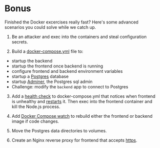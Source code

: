 Bonus
=====

Finished the Docker excercises really fast? Here's some advanced scenarios you could solve while we catch up.

1. Be an attacker and exec into the containers and steal configuration secrets.

2. Build a [docker-compose.yml](https://docs.docker.com/compose/compose-file/) file to:
- startup the backend
- startup the frontend once backend is running
- configure frontend and backend environment variables
- startup a [Postgres](https://hub.docker.com/_/postgres) database
- startup [Adminer](https://hub.docker.com/_/adminer), the Postgres sql admin
- Challenge: modify the `backend` app to connect to Postgres

3. Add a [health check](https://github.com/rodrigobdz/docker-compose-healthchecks) to docker-compose.yml that notices when frontend is unhealthy and [restarts](https://github.com/compose-spec/compose-spec/blob/master/deploy.md#restart_policy) it. Then exec into the frontend container and kill the Node.js process.

4. Add [Docker Compose watch](https://docs.docker.com/compose/file-watch/) to rebuild either the frontend or backend image if code changes.

5. Move the Postgres data directories to volumes.

6. Create an Nginx reverse proxy for frontend that accepts [https](https://nginx.org/en/docs/http/configuring_https_servers.html).
